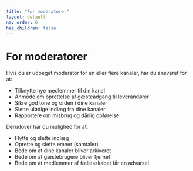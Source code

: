 ```yaml
---
title: "For moderatorer"
layout: default
nav_order: 6
has_children: false
---
```


# **For moderatorer**

Hvis du er udpeget moderator for en eller flere kanaler, har du ansvaret for at:
- Tilknytte nye medlemmer til din kanal
- Anmode om oprettelse af gæsteadgang til leverandører
- Sikre god tone og orden i dine kanaler
- Slette ulødige indlæg fra dine kanaler
- Rapportere om misbrug og dårlig opførelse

Derudover har du mulighed for at:
- Flytte og slette indlæg 
- Oprette og slette emner (samtaler)
- Bede om at dine kanaler bliver arkiveret
- Bede om at gæstebrugere bliver fjernet
- Bede om at medlemmer af fællesskabet får en advarsel